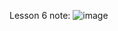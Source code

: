 Lesson 6 note:
![image](https://github.com/ConnorBrine/NguyenKhang_CMP371_Windows/assets/136164670/f33bc896-335e-422f-9cb4-9885d4d7e09d)

